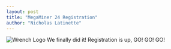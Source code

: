 ```yaml
---
layout: post
title: "MegaMiner 24 Registration"
author: "Nicholas Latinette"
---
```

![Wrench Logo](/static/img/wrench.png)
We finally did it! Registration is up, GO! GO! GO!




